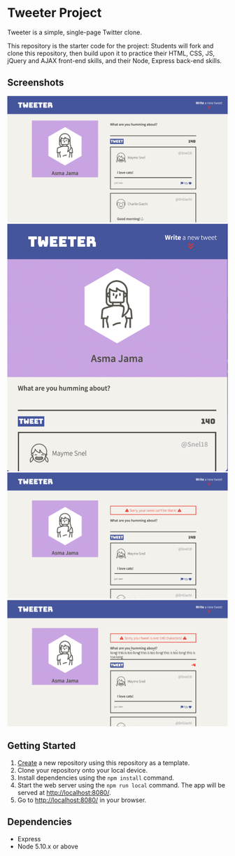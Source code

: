 # Tweeter Project

Tweeter is a simple, single-page Twitter clone.

This repository is the starter code for the project: Students will fork and clone this repository, then build upon it to practice their HTML, CSS, JS, jQuery and AJAX front-end skills, and their Node, Express back-end skills.

## Screenshots
!["Full screen main page"](https://github.com/ajama12/tweeter/blob/master/docs/main-page.png?raw=true)
!["Smaller screen main page"](https://github.com/ajama12/tweeter/blob/master/docs/small-page.png?raw=true)
!["Blank tweet error"](https://github.com/ajama12/tweeter/blob/master/docs/blank.png?raw=true)
!["Tweet too long error"](https://github.com/ajama12/tweeter/blob/master/docs/too-long.png?raw=true)


## Getting Started

1. [Create](https://docs.github.com/en/repositories/creating-and-managing-repositories/creating-a-repository-from-a-template) a new repository using this repository as a template.
2. Clone your repository onto your local device.
3. Install dependencies using the `npm install` command.
3. Start the web server using the `npm run local` command. The app will be served at <http://localhost:8080/>.
4. Go to <http://localhost:8080/> in your browser.

## Dependencies

- Express
- Node 5.10.x or above
